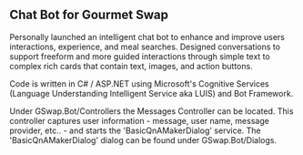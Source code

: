 
## Chat Bot for Gourmet Swap
Personally launched an intelligent chat bot to enhance and improve users interactions, experience, and meal searches. Designed conversations to support freeform and more guided interactions through simple text to complex rich cards that contain text, images, and action buttons.

Code is written in C# / ASP.NET using Microsoft's Cognitive Services (Language Understanding Intelligent Service aka LUIS) and Bot Framework.

Under GSwap.Bot/Controllers the Messages Controller can be located. This controller captures user information - message, user name, message provider, etc.. - and starts the 'BasicQnAMakerDialog' service. The 'BasicQnAMakerDialog' dialog can be found under GSwap.Bot/Dialogs.

